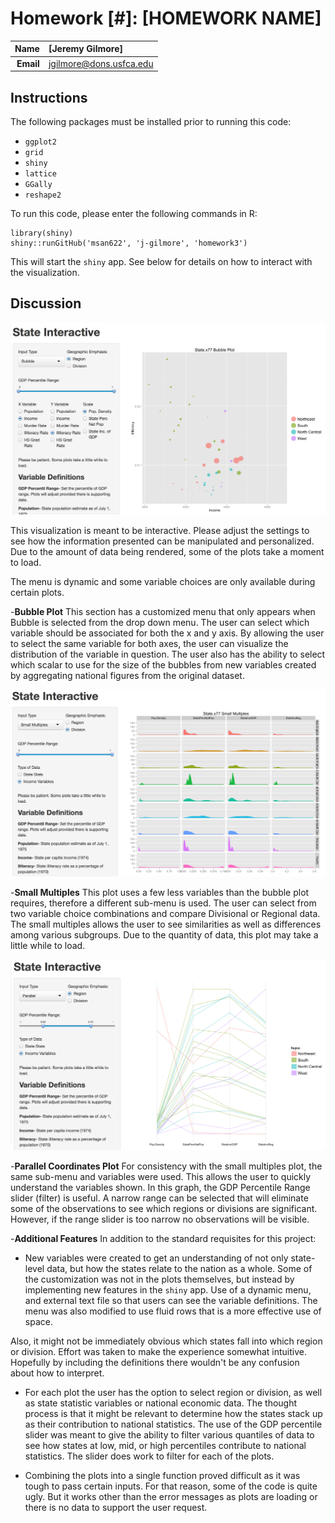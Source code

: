 Homework [#]: [HOMEWORK NAME]
==============================

| **Name**  | [Jeremy Gilmore]  |
|----------:|:-------------|
| **Email** | jgilmore@dons.usfca.edu |

## Instructions ##

The following packages must be installed prior to running this code:

- `ggplot2`
- `grid`
- `shiny`
- `lattice`
- `GGally`
- `reshape2`

To run this code, please enter the following commands in R:

```
library(shiny)
shiny::runGitHub('msan622', 'j-gilmore', 'homework3')
```

This will start the `shiny` app. See below for details on how to interact with the visualization.

## Discussion ##

![IMAGE](State-Interactive-Bubble.png)

This visualization is meant to be interactive.  Please adjust the settings to see how the information presented can be manipulated and personalized.  Due to the amount of data being rendered, some of the plots take a moment to load.

The menu is dynamic and some variable choices are only available during certain plots.

-**Bubble Plot**  This section has a customized menu that only appears when Bubble is selected from the drop down menu.  The user can select which variable should be associated for both the x and y axis.  By allowing the user to select the same variable for both axes, the user can visualize the distribution of the variable in question.  The user also has the ability to select which scalar to use for the size of the bubbles from new variables created by aggregating national figures from the original dataset.

![IMAGE](State-Interactive-Small-Multiples.png)

-**Small Multiples**  This plot uses a few less variables than the bubble plot requires, therefore a different sub-menu is used.  The user can select from two variable choice combinations and compare Divisional or Regional data.  The small multiples allows the user to see similarities as well as differences among various subgroups.  Due to the quantity of data, this plot may take a little while to load.


![IMAGE](State-Interactive-Parallel.png)

-**Parallel Coordinates Plot**  For consistency with the small multiples plot, the same sub-menu and variables were used.  This allows the user to quickly understand the variables shown.  In this graph, the GDP Percentile Range slider (filter) is useful.  A narrow range can be selected that will eliminate some of the observations to see which regions or divisions are significant.  However, if the range slider is too narrow no observations will be visible.


-**Additional Features**  In addition to the standard requisites for this project:

- New variables were created to get an understanding of not only state-level data, but how the states relate to the nation as a whole.  Some of the customization was not in the plots themselves, but instead by implementing new features in the `shiny` app.  Use of a dynamic menu, and external text file so that users can see the variable definitions.  The menu was also modified to use fluid rows that is a more effective use of space.

Also, it might not be immediately obvious which states fall into which region or division.  Effort was taken to make the experience somewhat intuitive.  Hopefully by including the definitions there wouldn't be any confusion about how to interpret.

- For each plot the user has the option to select region or division, as well as state statistic variables or national economic data.  The thought process is that it might be relevant to determine how the states stack up as their contribution to national statistics.  The use of the GDP percentile slider was meant to give the ability to filter various quantiles of data to see how states at low, mid, or high percentiles contribute to national statistics.  The slider does work to filter for each of the plots.

-  Combining the plots into a single function proved difficult as it was tough to pass certain inputs.  For that reason, some of the code is quite ugly.  But it works other than the error messages as plots are loading or there is no data to support the user request.